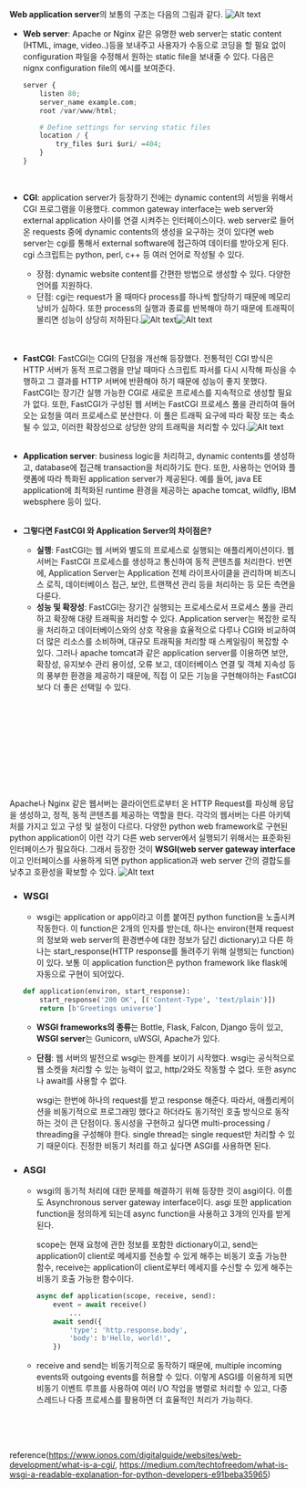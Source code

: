 **Web application server**의 보통의 구조는 다음의 그림과 같다. ![Alt text](web_application_architecture.png)

- **Web server**: Apache or Nginx 같은 유명한 web server는 static content (HTML, image, video..)등을 보내주고 사용자가 수동으로 코딩을 할 필요 없이 configuration 파일을 수정해서 원하는 static file을 보내줄 수 있다. 다음은 nignx configuration file의 예시를 보여준다.
    
    ```python
    server {
        listen 80;
        server_name example.com;
        root /var/www/html;
    
        # Define settings for serving static files
        location / {
            try_files $uri $uri/ =404;
        }
    }
    ```
    <br />

- **CGI**: application server가 등장하기 전에는 dynamic content의 서빙을 위해서 CGI 프로그램을 이용했다. common gateway interface는 web server와 external application 사이를 연결 시켜주는 인터페이스이다. web server로 들어온 requests 중에 dynamic contents의 생성을 요구하는 것이 있다면 web server는 cgi를 통해서 external software에 접근하여 데이터를 받아오게 된다. cgi 스크립트는 python, perl, c++ 등 여러 언어로 작성될 수 있다.
    - 장점: dynamic website content를 간편한 방법으로 생성할 수 있다. 다양한 언어를 지원하다.
    - 단점: cgi는 request가 올 때마다 process를 하나씩 할당하기 때문에 메모리 낭비가 심하다. 또한 process의 실행과 종료를 반복해야 하기 때문에 트래픽이 몰리면 성능이 상당히 저하된다.![Alt text](CGI.png)![Alt text](CGI2.jpg)

    <br />
    <br />   
- **FastCGI**: FastCGI는 CGI의 단점을 개선해 등장했다. 전통적인 CGI 방식은 HTTP 서버가 동적 프로그램을 만날 때마다 스크립트 파서를 다시 시작해 파싱을 수행하고 그 결과를 HTTP 서버에 반환해야 하기 때문에 성능이 좋지 못했다. FastCGI는 장기간 실행 가능한 CGI로 새로운 프로세스를 지속적으로 생성할 필요가 없다. 또한, FastCGI가 구성된 웹 서버는 FastCGI 프로세스 풀을 관리하여 들어오는 요청을 여러 프로세스로 분산한다. 이 풀은 트래픽 요구에 따라 확장 또는 축소될 수 있고, 이러한 확장성으로 상당한 양의 트래픽을 처리할 수 있다.![Alt text](FastCGI.png)
    <br />
    <br />   
- **Application server**: business logic을 처리하고, dynamic contents를 생성하고, database에 접근해 transaction을 처리하기도 한다. 또한, 사용하는 언어와 플랫폼에 따라 특화된 application server가 제공된다. 예를 들어, java EE application에 최적화된 runtime 환경을 제공하는 apache tomcat, wildfly, IBM websphere 등이 있다.
    <br />
    <br />   
- **그렇다면 FastCGI 와 Application Server의 차이점은?**
    - **실행**: FastCGI는 웹 서버와 별도의 프로세스로 실행되는 애플리케이션이다. 웹 서버는 FastCGI 프로세스를 생성하고 통신하여 동적 콘텐츠를 처리한다. 반면에, Application Server는 Application 전체 라이프사이클을 관리하며 비즈니스 로직, 데이터베이스 접근, 보안, 트랜잭션 관리 등을 처리하는 등 모든 측면을 다룬다.
    - **성능 및 확장성**: FastCGI는 장기간 실행되는 프로세스로서 프로세스 풀을 관리하고 확장해 대량 트래픽을 처리할 수 있다. Application server는 복잡한 로직을 처리하고 데이터베이스와의 상호 작용을 효율적으로 다루나 CGI와 비교하여 더 많은 리소스를 소비하며, 대규모 트래픽을 처리할 때 스케일링이 복잡할 수 있다. 그러나 apache tomcat과 같은 application server를 이용하면 보안, 확장성, 유지보수 관리 용이성, 오류 보고, 데이터베이스 연결 및 객체 지속성 등의 풍부한 환경을 제공하기 때문에, 직접 이 모든 기능을 구현해야하는 FastCGI 보다 더 좋은 선택일 수 있다.
    <br />
    <br />       


    <br />
    <br />   
        <br />
    <br />   
        <br />
    <br />   
        <br />
    <br />   
Apache나 Nginx 같은 웹서버는 클라이언트로부터 온 HTTP Request를 파싱해 응답을 생성하고, 정적, 동적 콘텐츠를 제공하는 역할을 한다. 각각의 웹서버는 다른 아키텍처를 가지고 있고 구성 및 설정이 다르다. 다양한 python web framework로 구현된 python application이 이런 각기 다른 web server에서 실행되기 위해서는 표준화된 인터페이스가 필요하다. 그래서 등장한 것이 **WSGI(web server gateway interface**이고 인터페이스를 사용하게 되면 python application과 web server 간의 결합도를 낮추고 호환성을 확보할 수 있다. ![Alt text](why_need_wsgi.png)

- ### **WSGI**
    - wsgi는 application or app이라고 이름 붙여진 python function을 노출시켜 작동한다. 이 function은 2개의 인자를 받는데, 하나는 environ(현재 request의 정보와 web server의 환경변수에 대한 정보가 담긴 dictionary)고 다른 하나는 start_response(HTTP response를 돌려주기 위해 실행되는 function)이 있다. 보통 이 application function은 python framework like flask에 자동으로 구현이 되어있다.
    
    ```python
    def application(environ, start_response):
        start_response('200 OK', [('Content-Type', 'text/plain')])
        return [b'Greetings universe']
    ```
    
    - **WSGI frameworks의 종류**는 Bottle, Flask, Falcon, Django 등이 있고, **WSGI server**는 Gunicorn, uWSGI, Apache가 있다.
    
    - **단점**: 웹 서버의 발전으로 wsgi는 한계를 보이기 시작했다. wsgi는 공식적으로 웹 소켓을 처리할 수 있는 능력이 없고, http/2와도 작동할 수 없다. 또한 async나 await를 사용할 수 없다.
        
        wsgi는 한번에 하나의 request를 받고 response 해준다. 따라서, 애플리케이션을 비동기적으로 프로그래밍 했다고 하더라도 동기적인 호출 방식으로 동작하는 것이 큰 단점이다. 동시성을 구현하고 싶다면 multi-processing / threading을 구성해야 한다. single thread는 single request만 처리할 수 있기 때문이다. 진정한 비동기 처리를 하고 싶다면 ASGI를 사용하면 된다.
        

- ### **ASGI**
    - wsgi의 동기적 처리에 대한 문제를 해결하기 위해 등장한 것이 asgi이다. 이름도 Asynchronous server gateway interface이다. asgi 또한 application function을 정의하게 되는데 async function을 사용하고 3개의 인자를 받게 된다.
        
        scope는 현재 요청에 관한 정보를 포함한 dictionary이고, send는 application이 client로 메세지를 전송할 수 있게 해주는 비동기 호출 가능한 함수, receive는 application이 client로부터 메세지를 수신할 수 있게 해주는 비동기 호출 가능한 함수이다. 
        
        ```python
        async def application(scope, receive, send):
            event = await receive()
        		...
            await send({
                'type': 'http.response.body',
                'body': b'Hello, world!',
            })
        ```
        
    
    - receive and send는 비동기적으로 동작하기 때문에, multiple incoming events와 outgoing events를 허용할 수 있다. 이렇게 ASGI를 이용하게 되면 비동기 이벤트 루프를 사용하여 여러 I/O 작업을 병렬로 처리할 수 있고, 다중 스레드나 다중 프로세스를 활용하면 더 효율적인 처리가 가능하다.
    <br />   
    <br />   
    <br />   
    
reference(https://www.ionos.com/digitalguide/websites/web-development/what-is-a-cgi/, https://medium.com/techtofreedom/what-is-wsgi-a-readable-explanation-for-python-developers-e91beba35965)